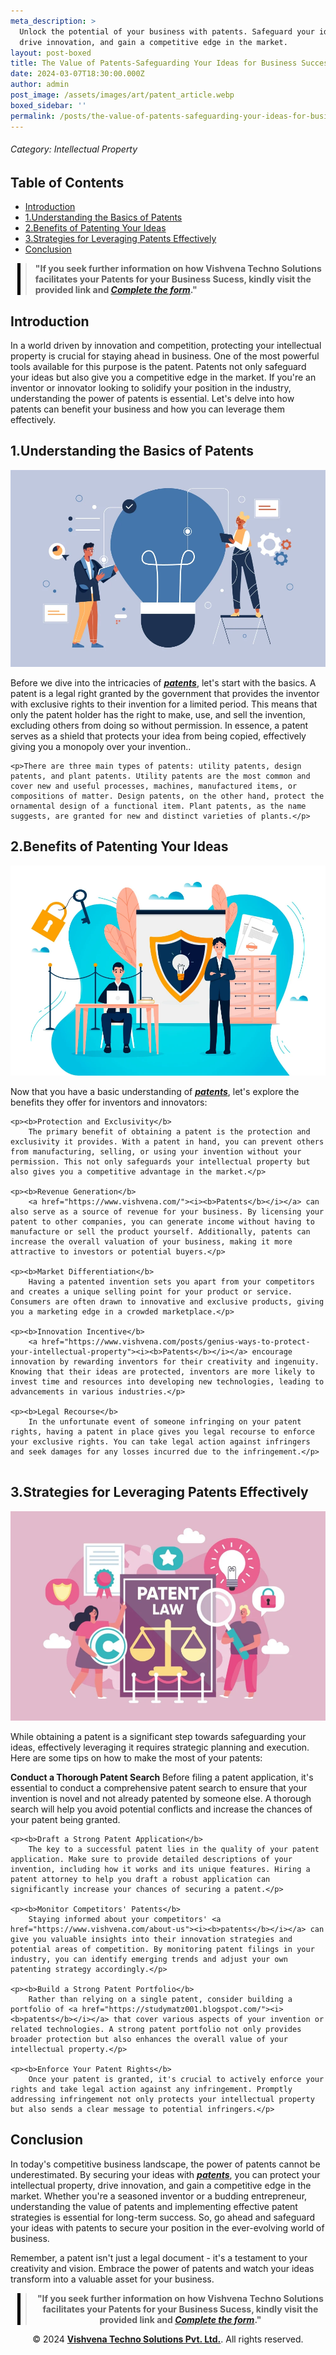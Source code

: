 ```yaml
---
meta_description: >
  Unlock the potential of your business with patents. Safeguard your ideas,
  drive innovation, and gain a competitive edge in the market.
layout: post-boxed
title: The Value of Patents-Safeguarding Your Ideas for Business Success
date: 2024-03-07T18:30:00.000Z
author: admin
post_image: /assets/images/art/patent_article.webp
boxed_sidebar: ''
permalink: /posts/the-value-of-patents-safeguarding-your-ideas-for-business-success
---
```


###### Category: Intellectual Property

<html>
<head>
    <meta charset="UTF-8">
    <meta name="viewport" content="width=device-width, initial-scale=1.0">
    <title><h1>The Value of Patents: Safeguarding Your Ideas for Business Success</h1></title>
    <meta name="description" content="Unlock the potential of your business with patents. Safeguard your ideas, drive innovation, and gain a competitive edge in the market.">
	<!-- Canonical Tag -->
    <link rel="canonical" href="https://www.vishvena.com/posts/the-value-of-patents-safeguarding-your-ideas-for-business-success">
</head>
<body>

<nav>
    <h2>Table of Contents</h2>
    <ul>
        <li><a href="#introduction">Introduction</a></li>
		<li><a href="#1.Understanding the Basics of Patents">1.Understanding the Basics of Patents</a></li>				
		<li><a href="#2.Benefits of Patenting Your Ideas">2.Benefits of Patenting Your Ideas</a></li>
		<li><a href="#3.Strategies for Leveraging Patents Effectively">3.Strategies for Leveraging Patents Effectively</a></li>
		<li><a href="#conclusion">Conclusion</a></li>
</ul>
</nav>

<article>
<blockquote style="position:relative;">
<p><b style="font-size:1em;">"If you seek further information on how Vishvena Techno Solutions facilitates your Patents for your Business Sucess, kindly visit the provided link and <a href="/contact"><i>Complete the form</i></a>."</b></p>
<div style="position:absolute; top:0; bottom:0; left:-15px; border-left:5px solid black;"></div>
</blockquote>
    <section id="introduction">
        <h2>Introduction</h2>
        <p>In a world driven by innovation and competition, protecting your intellectual property is crucial for staying ahead in business. One of the most powerful tools available for this purpose is the patent. Patents not only safeguard your ideas but also give you a competitive edge in the market. If you're an inventor or innovator looking to solidify your position in the industry, understanding the power of patents is essential. Let's delve into how patents can benefit your business and how you can leverage them effectively.</p>
    </section>

<section id="1.Understanding the Basics of Patents">
	<h2>1.Understanding the Basics of Patents</h2>
	<img src="/assets/images/art/patent_article1.webp" alt="Understanding the Basics of Patents" style="max-width:100%; height:auto;"><br>
	<p>Before we dive into the intricacies of <a href="https://www.vishvena.com/"><i><b>patents</b></i></a>, let's start with the basics. A patent is a legal right granted by the government that provides the inventor with exclusive rights to their invention for a limited period. This means that only the patent holder has the right to make, use, and sell the invention, excluding others from doing so without permission. In essence, a patent serves as a shield that protects your idea from being copied, effectively giving you a monopoly over your invention..</p>

```
<p>There are three main types of patents: utility patents, design patents, and plant patents. Utility patents are the most common and cover new and useful processes, machines, manufactured items, or compositions of matter. Design patents, on the other hand, protect the ornamental design of a functional item. Plant patents, as the name suggests, are granted for new and distinct varieties of plants.</p>
```

</section>

<section id="2.Benefits of Patenting Your Ideas">
	<h2>2.Benefits of Patenting Your Ideas</h2>
	<img src="/assets/images/art/patent_article2.webp" alt="Benefits of Patenting Your Ideas" style="max-width:100%; height:auto;"><br>
	<p>Now that you have a basic understanding of <a href="https://www.vishvena.com/posts/genius-ways-to-protect-your-intellectual-property"><i><b>patents</b></i></a>, let's explore the benefits they offer for inventors and innovators:</p>

```
<p><b>Protection and Exclusivity</b>
	The primary benefit of obtaining a patent is the protection and exclusivity it provides. With a patent in hand, you can prevent others from manufacturing, selling, or using your invention without your permission. This not only safeguards your intellectual property but also gives you a competitive advantage in the market.</p>

<p><b>Revenue Generation</b>
	<a href="https://www.vishvena.com/"><i><b>Patents</b></i></a> can also serve as a source of revenue for your business. By licensing your patent to other companies, you can generate income without having to manufacture or sell the product yourself. Additionally, patents can increase the overall valuation of your business, making it more attractive to investors or potential buyers.</p>
	
<p><b>Market Differentiation</b>
	Having a patented invention sets you apart from your competitors and creates a unique selling point for your product or service. Consumers are often drawn to innovative and exclusive products, giving you a marketing edge in a crowded marketplace.</p>
	
<p><b>Innovation Incentive</b>
	<a href="https://www.vishvena.com/posts/genius-ways-to-protect-your-intellectual-property"><i><b>Patents</b></i></a> encourage innovation by rewarding inventors for their creativity and ingenuity. Knowing that their ideas are protected, inventors are more likely to invest time and resources into developing new technologies, leading to advancements in various industries.</p>

<p><b>Legal Recourse</b>
	In the unfortunate event of someone infringing on your patent rights, having a patent in place gives you legal recourse to enforce your exclusive rights. You can take legal action against infringers and seek damages for any losses incurred due to the infringement.</p>
	
```

</section>

<section id="3.Strategies for Leveraging Patents Effectively">
	<h2>3.Strategies for Leveraging Patents Effectively</h2>
	<img src="/assets/images/art/patent_article3.webp" alt="Patents" style="max-width:100%; height:auto;"><br>
	<p>While obtaining a patent is a significant step towards safeguarding your ideas, effectively leveraging it requires strategic planning and execution. Here are some tips on how to make the most of your patents:</p>
	<p><b>Conduct a Thorough Patent Search</b>
		Before filing a patent application, it's essential to conduct a comprehensive patent search to ensure that your invention is novel and not already patented by someone else. A thorough search will help you avoid potential conflicts and increase the chances of your patent being granted.</p>

```
<p><b>Draft a Strong Patent Application</b>
	The key to a successful patent lies in the quality of your patent application. Make sure to provide detailed descriptions of your invention, including how it works and its unique features. Hiring a patent attorney to help you draft a robust application can significantly increase your chances of securing a patent.</p>
	
<p><b>Monitor Competitors' Patents</b>
	Staying informed about your competitors' <a href="https://www.vishvena.com/about-us"><i><b>patents</b></i></a> can give you valuable insights into their innovation strategies and potential areas of competition. By monitoring patent filings in your industry, you can identify emerging trends and adjust your own patenting strategy accordingly.</p>

<p><b>Build a Strong Patent Portfolio</b>
	Rather than relying on a single patent, consider building a portfolio of <a href="https://studymatz001.blogspot.com/"><i><b>patents</b></i></a> that cover various aspects of your invention or related technologies. A strong patent portfolio not only provides broader protection but also enhances the overall value of your intellectual property.</p>

<p><b>Enforce Your Patent Rights</b>
	Once your patent is granted, it's crucial to actively enforce your rights and take legal action against any infringement. Promptly addressing infringement not only protects your intellectual property but also sends a clear message to potential infringers.</p>
```

</section>

<section id="conclusion">
	<h2>Conclusion</h2>
	<p>In today's competitive business landscape, the power of patents cannot be underestimated. By securing your ideas with <a href="https://www.vishvena.com/posts/genius-ways-to-protect-your-intellectual-property"><i><b>patents</b></i></a>, you can protect your intellectual property, drive innovation, and gain a competitive edge in the market. Whether you're a seasoned inventor or a budding entrepreneur, understanding the value of patents and implementing effective patent strategies is essential for long-term success. So, go ahead and safeguard your ideas with patents to secure your position in the ever-evolving world of business.</p>
	<p>Remember, a patent isn't just a legal document - it's a testament to your creativity and vision. Embrace the power of patents and watch your ideas transform into a valuable asset for your business.</p>
</section>
</article>
<center><blockquote style="position:relative;">
<p><b style="font-size:1em;">"If you seek further information on how Vishvena Techno Solutions facilitates your Patents for your Business Sucess, kindly visit the provided link and <a href="/contact"><i>Complete the form</i></a>."</b></p>
<div style="position:absolute; top:0; bottom:0; left:-15px; border-left:5px solid black;"></div>
</blockquote></center>
<footer>
    <center><p>&copy; 2024 <a href="https://vishvena.com"><b>Vishvena Techno Solutions Pvt. Ltd.</b></a>. All rights reserved.</p></center>
</footer>
</body>
</html>
